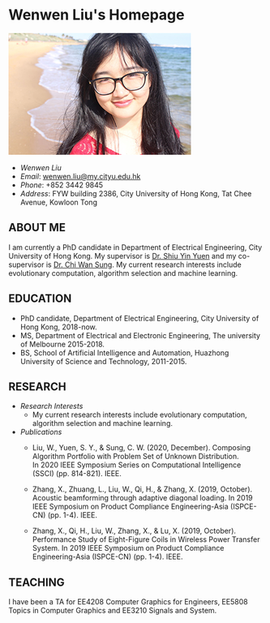 # Wenwen Liu's Homepage

![Image of WwL](./wwl.jpeg )
- *Wenwen Liu* 
- *Email*: wenwen.liu@my.cityu.edu.hk
- *Phone*: +852 3442 9845
- *Address*: FYW building 2386, City University of Hong Kong, Tat Chee Avenue, Kowloon Tong

## ABOUT ME

I am currently a PhD candidate in Department of Electrical Engineering, City University of Hong Kong. My supervisor is <a href="http://www.ee.cityu.edu.hk/~syyuen/">Dr. Shiu Yin Yuen</a> and my co-supervisor is <a href="https://www.ee.cityu.edu.hk/~cwsung/">Dr. Chi Wan Sung</a>. My current research interests include evolutionary computation, algorithm selection and machine learning.

## EDUCATION
- PhD candidate, Department of Electrical Engineering, City University of Hong Kong, 2018-now.
- MS, Department of Electrical and Electronic Engineering, The university of Melbourne 2015-2018.
- BS, School of Artificial Intelligence and Automation, Huazhong University of Science and Technology, 2011-2015.

## RESEARCH
- *Research Interests*
  - My current research interests include evolutionary computation, algorithm selection and machine learning.
- *Publications*
  - Liu, W., Yuen, S. Y., & Sung, C. W. (2020, December). Composing Algorithm Portfolio with Problem Set of Unknown Distribution. In 2020 IEEE Symposium Series on Computational Intelligence (SSCI) (pp. 814-821). IEEE.
  
  - Zhang, X., Zhuang, L., Liu, W., Qi, H., & Zhang, X. (2019, October). Acoustic beamforming through adaptive diagonal loading. In 2019 IEEE Symposium on Product Compliance Engineering-Asia (ISPCE-CN) (pp. 1-4). IEEE.
  
  - Zhang, X., Qi, H., Liu, W., Zhang, X., & Lu, X. (2019, October). Performance Study of Eight-Figure Coils in Wireless Power Transfer System. In 2019 IEEE Symposium on Product Compliance Engineering-Asia (ISPCE-CN) (pp. 1-4). IEEE.

## TEACHING

I have been a TA for EE4208 Computer Graphics for Engineers, EE5808 Topics in Computer Graphics and EE3210 Signals and System.
